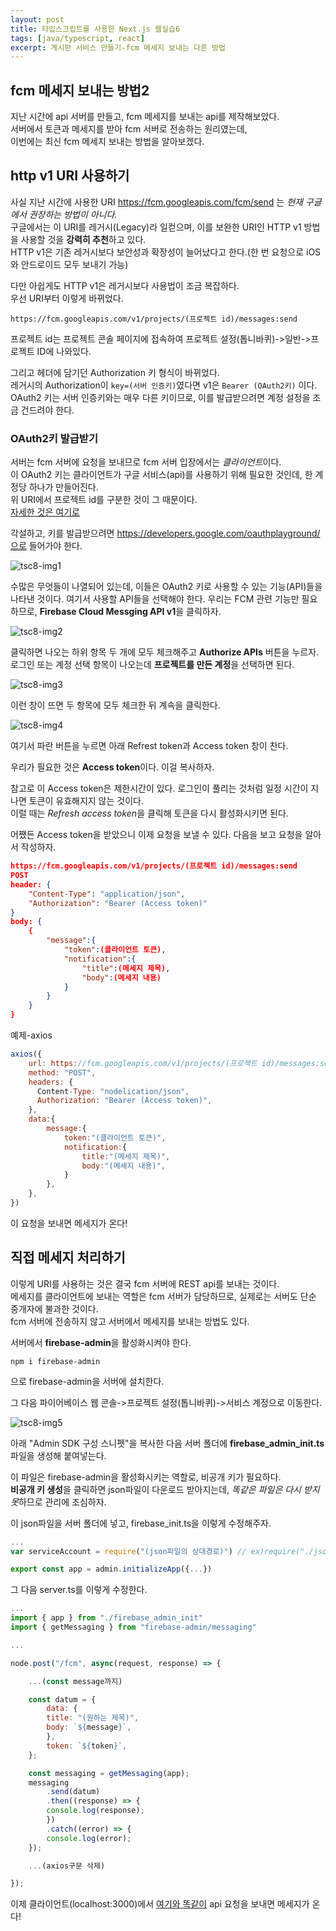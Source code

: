 ```yaml
---
layout: post
title: 타입스크립트를 사용한 Next.js 웹실습6
tags: [java/typescript, react]
excerpt: 게시판 서비스 만들기-fcm 메세지 보내는 다른 방법
---
```


## fcm 메세지 보내는 방법2

지난 시간에 api 서버를 만들고, fcm 메세지를 보내는 api를 제작해보았다.  
서버에서 토큰과 메세지를 받아 fcm 서버로 전송하는 원리였는데,  
이번에는 최신 fcm 메세지 보내는 방법을 알아보겠다.

## http v1 URI 사용하기

사실 지난 시간에 사용한 URI https://fcm.googleapis.com/fcm/send 는 _현재 구글에서 권장하는 방법이 아니다._  
구글에서는 이 URI를 레거시(Legacy)라 일컫으며, 이를 보완한 URI인 HTTP v1 방법을 사용할 것을 **강력히 추천**하고 있다.  
HTTP v1은 기존 레거시보다 보안성과 확장성이 늘어났다고 한다.(한 번 요청으로 iOS와 안드로이드 모두 보내기 가능)

다만 아쉽게도 HTTP v1은 레거시보다 사용법이 조금 복잡하다.  
우선 URI부터 이렇게 바뀌었다.

```
https://fcm.googleapis.com/v1/projects/(프로젝트 id)/messages:send
```

프로젝트 id는 프로젝트 콘솔 페이지에 접속하여 프로젝트 설정(톱니바퀴)->일반->프로젝트 ID에 나와있다.

그리고 헤더에 담기던 Authorization 키 형식이 바뀌었다.  
레거시의 Authorization이 `key=(서버 인증키)`였다면 v1은 `Bearer (OAuth2키)` 이다.  
OAuth2 키는 서버 인증키와는 매우 다른 키이므로, 이를 발급받으려면 계정 설정을 조금 건드려야 한다.

### OAuth2키 발급받기

서버는 fcm 서버에 요청을 보내므로 fcm 서버 입장에서는 *클라이언트*이다.  
이 OAuth2 키는 클라이언트가 구글 서비스(api)를 사용하기 위해 필요한 것인데, 한 계정당 하나가 만들어진다.  
위 URI에서 프로젝트 id를 구분한 것이 그 때문이다.  
[자세한 것은 여기로](https://developers.google.com/identity/protocols/oauth2)

각설하고, 키를 발급받으려면 https://developers.google.com/oauthplayground/으로 들어가야 한다.

![tsc8-img1](/images/posts/typescript8-img1.png)

수많은 무엇들이 나열되어 있는데, 이들은 OAuth2 키로 사용할 수 있는 기능(API)들을 나타낸 것이다. 여기서 사용할 API들을 선택해야 한다.
우리는 FCM 관련 기능만 필요하므로, **Firebase Cloud Messging API v1**을 클릭하자.

![tsc8-img2](/images/posts/typescript8-img2.png)

클릭하면 나오는 하위 항목 두 개에 모두 체크해주고 **Authorize APIs** 버튼을 누르자.  
로그인 또는 계정 선택 항목이 나오는데 **프로젝트를 만든 계정**을 선택하면 된다.

![tsc8-img3](/images/posts/typescript8-img3.png)

이런 창이 뜨면 두 항목에 모두 체크한 뒤 계속을 클릭한다.

![tsc8-img4](/images/posts/typescript8-img4.png)

여기서 파란 버튼을 누르면 아래 Refrest token과 Access token 창이 찬다.

우리가 필요한 것은 **Access token**이다. 이걸 복사하자.

참고로 이 Access token은 제한시간이 있다. 로그인이 풀리는 것처럼 일정 시간이 지나면 토큰이 유효해지지 않는 것이다.  
이럴 때는 *Refresh access token*을 클릭해 토큰을 다시 활성화시키면 된다.

어쨌든 Access token을 받았으니 이제 요청을 보낼 수 있다. 다음을 보고 요청을 알아서 작성하자.

```json
https://fcm.googleapis.com/v1/projects/(프로젝트 id)/messages:send
POST
header: {
    "Content-Type": "application/json",
    "Authorization": "Bearer (Access token)"
}
body: {
    {
        "message":{
            "token":(클라이언트 토큰),
            "notification":{
                "title":(메세지 제목),
                "body":(메세지 내용)
            }
        }
    }
}
```

예제-axios

```javascript
axios({
    url: https://fcm.googleapis.com/v1/projects/(프로젝트 id)/messages:send,
    method: "POST",
    headers: {
      Content-Type: "nodelication/json",
      Authorization: "Bearer (Access token)",
    },
    data:{
        message:{
            token:"(클라이언트 토큰)",
            notification:{
                title:"(메세지 제목)",
                body:"(메세지 내용)",
            }
        },
    },
})
```

이 요청을 보내면 메세지가 온다!

## 직접 메세지 처리하기

이렇게 URI를 사용하는 것은 결국 fcm 서버에 REST api를 보내는 것이다.  
메세지를 클라이언트에 보내는 역할은 fcm 서버가 담당하므로, 실제로는 서버도 단순 중개자에 불과한 것이다.  
fcm 서버에 전송하지 않고 서버에서 메세지를 보내는 방법도 있다.

서버에서 **firebase-admin**을 활성화시켜야 한다.

```
npm i firebase-admin
```

으로 firebase-admin을 서버에 설치한다.

그 다음 파이어베이스 웹 콘솔->프로젝트 설정(톱니바퀴)->서비스 계정으로 이동한다.

![tsc8-img5](/images/posts/typescript8-img5.png)

아래 "Admin SDK 구성 스니펫"을 복사한 다음 서버 폴더에 **firebase_admin_init.ts** 파일을 생성해 붙여넣는다.

이 파일은 firebase-admin을 활성화시키는 역할로, 비공개 키가 필요하다.  
**비공개 키 생성**을 클릭하면 json파일이 다운로드 받아지는데, *똑같은 파일은 다시 받지 못*하므로 관리에 조심하자.

이 json파일을 서버 폴더에 넣고, firebase_init.ts을 이렇게 수정해주자.

```javascript
...
var serviceAccount = require("(json파일의 상대경로)") // ex)require("./json파일.json")

export const app = admin.initializeApp({...})
```

그 다음 server.ts를 이렇게 수정한다.

```javascript
...
import { app } from "./firebase_admin_init"
import { getMessaging } from "firebase-admin/messaging"

...

node.post("/fcm", async(request, response) => {

    ...(const message까지)

    const datum = {
        data: {
        title: "(원하는 제목)",
        body: `${message}`,
        },
        token: `${token}`,
    };

    const messaging = getMessaging(app);
    messaging
        .send(datum)
        .then((response) => {
        console.log(response);
        })
        .catch((error) => {
        console.log(error);
    });

    ...(axios구문 삭제)

});
```

이제 클라이언트(localhost:3000)에서 [여기와 똑같이](https://kreator-kaebal.github.io/typescript6/) api 요청을 보내면 메세지가 온다!
